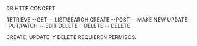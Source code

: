 DB		    HTTP            CONCEPT

RETRIEVE  --GET         --   LIST/SEARCH
CREATE    --POST        --   MAKE NEW
UPDATE    --PUT/PATCH   --   EDIT
DELETE    --DELETE      --   DELETE


CREATE, UPDATE, Y DELETE REQUIEREN PERMISOS.